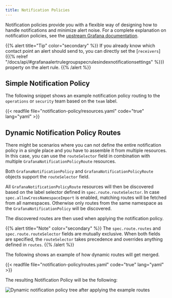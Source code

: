 ```yaml
---
title: Notification Policies
---
```


Notification policies provide you with a flexible way of designing how to handle notifications and minimize alert noise.
For a complete explanation on notification policies, see the [upstream Grafana documentation](https://grafana.com/docs/grafana/latest/alerting/fundamentals/notifications/notification-policies/).

{{% alert title="Tip" color="secondary" %}}
If you already know which contact point an alert should send to, you can directly set the [`receivers`]({{% relref "/docs/api/#grafanaalertrulegroupspecrulesindexnotificationsettings" %}}) property on the alert rule.
{{% /alert %}}

## Simple Notification Policy

The following snippet shows an example notification policy routing to the `operations` or `security` team based on the `team` label.

{{< readfile file="notification-policy/resources.yaml" code="true" lang="yaml" >}}

## Dynamic Notification Policy Routes

There might be scenarios where you can not define the entire notification policy in a single place and you have to assemble it from multiple resources.
In this case, you can use the `routeSelector` field in combination with multiple `GrafanaNotificationPolicyRoute` resources.

Both `GrafanaNotificationPolicy` and `GrafanaNotificationPolicyRoute` objects support the `routeSelector` field.

All `GrafanaNotificationPolicyRoute` resources will then be discovered based on the label selector defined in `spec.route.routeSelector`.
In case `spec.allowCrossNamespaceImport` is enabled, matching routes will be fetched from all namespaces.
Otherwise only routes from the same namespace as the `GrafanaNotificationPolicy` will be discovered.

The discovered routes are then used when applying the notification policy.

{{% alert title="Note" color="secondary" %}}
The `spec.route.routes` and `spec.route.routeSelector` fields are mutually exclusive.
When both fields are specified, the `routeSelector` takes precedence and overrides anything defined in `routes`.
{{% /alert %}}

The following shows an example of how dynamic routes will get merged.

{{< readfile file="notification-policy/routes.yaml" code="true" lang="yaml" >}}

The resulting Notification Policy will be the following:

![Dynamic notification policy tree after applying the example routes](../dynamic-notification-policy.png)
